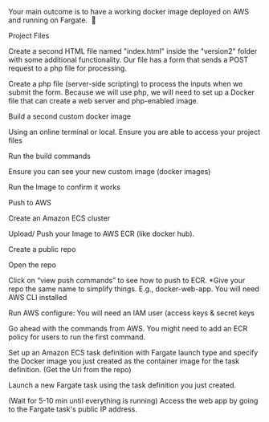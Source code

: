 Your main outcome is to have a working docker image deployed on AWS and running on Fargate.
​
📂

 Project Files
 
Create a second HTML file named "index.html" inside the "version2" folder with some additional functionality. Our file has a form that sends a POST request to a php file for processing.

Create a php file (server-side scripting) to process the inputs when we submit the form. Because we will use php, we will need to set up a Docker file that can create a web server and php-enabled image. 

  Build a second custom docker image
  
Using an online terminal or local. Ensure you are able to access your project files

Run the build commands

Ensure you can see your new custom image (docker images)

Run the Image to confirm it works

 Push to AWS
 
Create an Amazon ECS cluster 

Upload/ Push your Image to AWS ECR (like docker hub). 

Create a public repo 

Open the repo 

Click on “view push commands” to see how to push to ECR. *Give your repo the same name to simplify things. E.g., docker-web-app. 
You will need AWS CLI installed 

Run AWS configure: You will need an IAM user (access keys & secret keys 

Go ahead with the commands from AWS. You might need to add an ECR policy for users to run the first command. 

  Set up an Amazon ECS task definition with Fargate launch type and specify the Docker image you just created as the container image for the task definition. (Get the Uri from the repo) 
  
 Launch a new Fargate task using the task definition you just created.  
 
 (Wait for 5-10 min until everything is running) Access the web app by going to the Fargate task's public IP address. 
